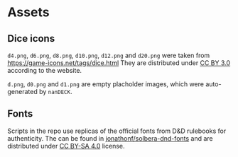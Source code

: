 # Assets

## Dice icons

`d4.png`, `d6.png`, `d8.png`, `d10.png`, `d12.png` and `d20.png` were taken from https://game-icons.net/tags/dice.html
They are distributed under [CC BY 3.0](https://creativecommons.org/licenses/by/3.0/)
according to the website.

`d.png`, `d0.png` and `d1.png` are empty placholder images, which were
auto-generated by `nanDECK`.

## Fonts

Scripts in the repo use replicas of the official fonts from D&D rulebooks for
authenticity. The can be found in
[jonathonf/solbera-dnd-fonts](https://github.com/jonathonf/solbera-dnd-fonts)
and are distributed under
[CC BY-SA 4.0](https://creativecommons.org/licenses/by-sa/4.0/) license.
